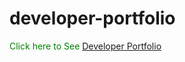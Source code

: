 # developer-portfolio
<p style="color:green">Click here to See <a href="https://proazad.github.io/developer-portfolio/">Developer Portfolio</a></p>
